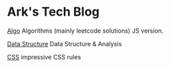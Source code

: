 # Ark's Tech Blog

[Algo](/algojs.md) Algorithms \(mainly leetcode solutions\) JS version.

[Data Structure](/datastructure.md) Data Structure & Analysis

[CSS](/chapter1.md) impressive CSS rules

